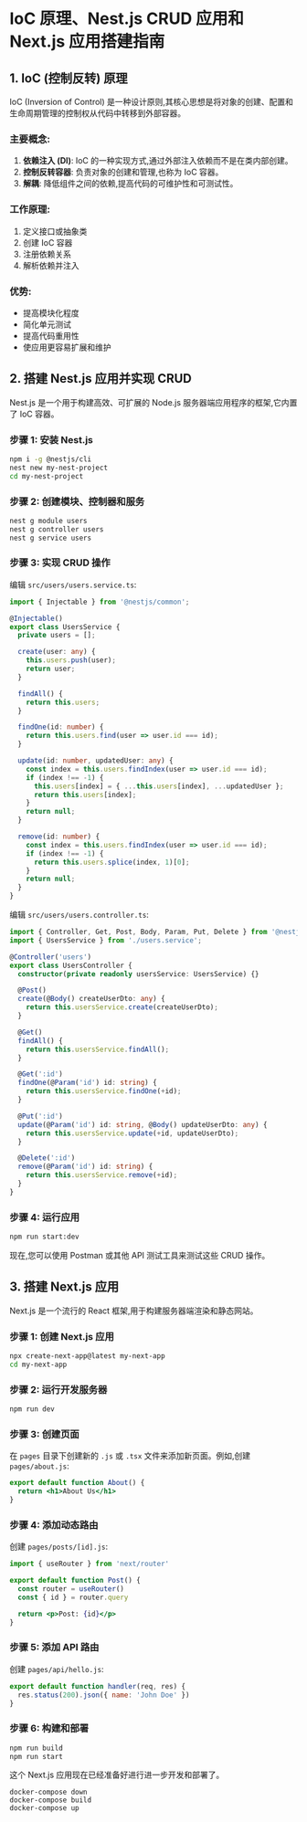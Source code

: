 # IoC 原理、Nest.js CRUD 应用和 Next.js 应用搭建指南

## 1. IoC (控制反转) 原理

IoC (Inversion of Control) 是一种设计原则,其核心思想是将对象的创建、配置和生命周期管理的控制权从代码中转移到外部容器。

### 主要概念:

1. **依赖注入 (DI)**: IoC 的一种实现方式,通过外部注入依赖而不是在类内部创建。
2. **控制反转容器**: 负责对象的创建和管理,也称为 IoC 容器。
3. **解耦**: 降低组件之间的依赖,提高代码的可维护性和可测试性。

### 工作原理:

1. 定义接口或抽象类
2. 创建 IoC 容器
3. 注册依赖关系
4. 解析依赖并注入

### 优势:

- 提高模块化程度
- 简化单元测试
- 提高代码重用性
- 使应用更容易扩展和维护

## 2. 搭建 Nest.js 应用并实现 CRUD

Nest.js 是一个用于构建高效、可扩展的 Node.js 服务器端应用程序的框架,它内置了 IoC 容器。

### 步骤 1: 安装 Nest.js

```bash
npm i -g @nestjs/cli
nest new my-nest-project
cd my-nest-project
```

### 步骤 2: 创建模块、控制器和服务

```bash
nest g module users
nest g controller users
nest g service users
```

### 步骤 3: 实现 CRUD 操作

编辑 `src/users/users.service.ts`:

```typescript
import { Injectable } from '@nestjs/common';

@Injectable()
export class UsersService {
  private users = [];

  create(user: any) {
    this.users.push(user);
    return user;
  }

  findAll() {
    return this.users;
  }

  findOne(id: number) {
    return this.users.find(user => user.id === id);
  }

  update(id: number, updatedUser: any) {
    const index = this.users.findIndex(user => user.id === id);
    if (index !== -1) {
      this.users[index] = { ...this.users[index], ...updatedUser };
      return this.users[index];
    }
    return null;
  }

  remove(id: number) {
    const index = this.users.findIndex(user => user.id === id);
    if (index !== -1) {
      return this.users.splice(index, 1)[0];
    }
    return null;
  }
}
```

编辑 `src/users/users.controller.ts`:

```typescript
import { Controller, Get, Post, Body, Param, Put, Delete } from '@nestjs/common';
import { UsersService } from './users.service';

@Controller('users')
export class UsersController {
  constructor(private readonly usersService: UsersService) {}

  @Post()
  create(@Body() createUserDto: any) {
    return this.usersService.create(createUserDto);
  }

  @Get()
  findAll() {
    return this.usersService.findAll();
  }

  @Get(':id')
  findOne(@Param('id') id: string) {
    return this.usersService.findOne(+id);
  }

  @Put(':id')
  update(@Param('id') id: string, @Body() updateUserDto: any) {
    return this.usersService.update(+id, updateUserDto);
  }

  @Delete(':id')
  remove(@Param('id') id: string) {
    return this.usersService.remove(+id);
  }
}
```

### 步骤 4: 运行应用

```bash
npm run start:dev
```

现在,您可以使用 Postman 或其他 API 测试工具来测试这些 CRUD 操作。

## 3. 搭建 Next.js 应用

Next.js 是一个流行的 React 框架,用于构建服务器端渲染和静态网站。

### 步骤 1: 创建 Next.js 应用

```bash
npx create-next-app@latest my-next-app
cd my-next-app
```

### 步骤 2: 运行开发服务器

```bash
npm run dev
```

### 步骤 3: 创建页面

在 `pages` 目录下创建新的 `.js` 或 `.tsx` 文件来添加新页面。例如,创建 `pages/about.js`:

```jsx
export default function About() {
  return <h1>About Us</h1>
}
```

### 步骤 4: 添加动态路由

创建 `pages/posts/[id].js`:

```jsx
import { useRouter } from 'next/router'

export default function Post() {
  const router = useRouter()
  const { id } = router.query

  return <p>Post: {id}</p>
}
```

### 步骤 5: 添加 API 路由

创建 `pages/api/hello.js`:

```javascript
export default function handler(req, res) {
  res.status(200).json({ name: 'John Doe' })
}
```

### 步骤 6: 构建和部署

```bash
npm run build
npm run start
```

这个 Next.js 应用现在已经准备好进行进一步开发和部署了。


```text
docker-compose down
docker-compose build
docker-compose up
```